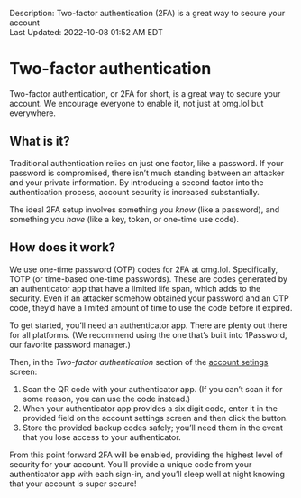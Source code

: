 Description: Two-factor authentication (2FA) is a great way to secure your account  
Last Updated: 2022-10-08 01:52 AM EDT

# Two-factor authentication

Two-factor authentication, or 2FA for short, is a great way to secure your account. We encourage everyone to enable it, not just at omg.lol but everywhere.

## What is it?

Traditional authentication relies on just one factor, like a password. If your password is compromised, there isn’t much standing between an attacker and your private information. By introducing a second factor into the authentication process, account security is increased substantially.

The ideal 2FA setup involves something you _know_ (like a password), and something you _have_ (like a key, token, or one-time use code).

## How does it work?

We use one-time password (OTP) codes for 2FA at omg.lol. Specifically, TOTP (or time-based one-time passwords). These are codes generated by an authenticator app that have a limited life span, which adds to the security. Even if an attacker somehow obtained your password and an OTP code, they’d have a limited amount of time to use the code before it expired.

To get started, you’ll need an authenticator app. There are plenty out there for all platforms. (We recommend using the one that’s built into 1Password, our favorite password manager.)

Then, in the _Two-factor authentication_ section of the [account setings](/account/settings#two-factor-authentication) screen:

1. Scan the QR code with your authenticator app. (If you can’t scan it for some reason, you can use the code instead.)
2. When your authenticator app provides a six digit code, enter it in the provided field on the account settings screen and then click the button.
3. Store the provided backup codes safely; you’ll need them in the event that you lose access to your authenticator.

From this point forward 2FA will be enabled, providing the highest level of security for your account. You’ll provide a unique code from your authenticator app with each sign-in, and you’ll sleep well at night knowing that your account is super secure!
